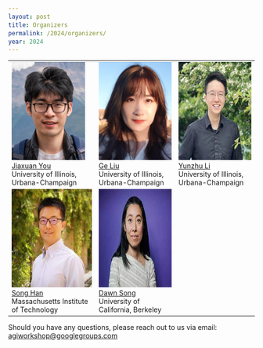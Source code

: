 ```yaml
---
layout: post
title: Organizers
permalink: /2024/organizers/
year: 2024
---
```


<table>
  <tr>
    <td> 
      <img src="/images/people/JiaxuanYou2.jpg?raw=true" alt="1" width=150px height=200px><br/>
      <a href="https://cs.stanford.edu/~jiaxuan/">Jiaxuan You</a><br/>
      University of Illinois, Urbana-Champaign
    </td>
    <td> 
      <img src="/images/people/GeLiu.jpg?raw=true" alt="1" width=150px height=200px><br/>
      <a href="https://people.csail.mit.edu/geliu/">Ge Liu</a><br/>
      University of Illinois, Urbana-Champaign
    </td>
    <td> 
      <img src="/images/people/YunzhuLi.jpg?raw=true" alt="1" width=auto height=200px><br/>
      <a href="https://yunzhuli.github.io">Yunzhu Li</a><br/>
      University of Illinois, Urbana-Champaign
    </td>
  </tr>
  <tr>
    <td> 
      <img src="/images/people/SongHan.jpg?raw=true" alt="1" width=auto height=200px><br/>
      <a href="https://hanlab.mit.edu">Song Han</a><br/>
      Massachusetts Institute of Technology
    </td>
    <td> 
      <img src="/images/people/DawnSong.jpg?raw=true" alt="1" width=auto height=200px><br/>
      <a href="https://dawnsong.io">Dawn Song</a><br/>
      University of California, Berkeley
    </td>
  </tr> 
</table>


Should you have any questions, please reach out to us via email:<br>
[agiworkshop@googlegroups.com](mailto:agiworkshop@googlegroups.com)
